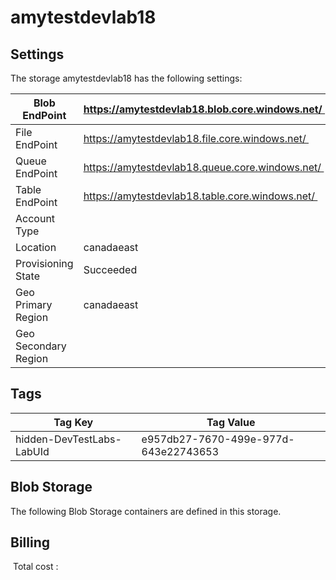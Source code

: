# amytestdevlab18

## Settings
The storage amytestdevlab18 has the following settings:

| Blob EndPoint | https://amytestdevlab18.blob.core.windows.net/  |
| --- | --- |
| File EndPoint | https://amytestdevlab18.file.core.windows.net/  |
| Queue EndPoint | https://amytestdevlab18.queue.core.windows.net/  |
| Table EndPoint | https://amytestdevlab18.table.core.windows.net/  |
| Account Type |   |
| Location | canadaeast  |
| Provisioning State | Succeeded  |
| Geo Primary Region | canadaeast  |
| Geo Secondary Region |   |


## Tags


| Tag Key | Tag Value |
| --- | --- |
| hidden-DevTestLabs-LabUId  | e957db27-7670-499e-977d-643e22743653  |

## Blob Storage
The following Blob Storage containers are defined in this storage. 






## Billing
 Total cost : 
